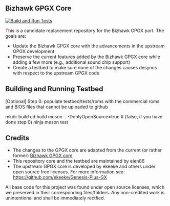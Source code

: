 Bizhawk GPGX Core
------------------

[![Build and Run Tests](https://github.com/TASEmulators/Genesis-Plus-GX/actions/workflows/make.yml/badge.svg)](https://github.com/TASEmulators/Genesis-Plus-GX/actions/workflows/make.yml)

This is a candidate replacement repository for the Bizhawk GPGX port. The goals are:

- Update the Bizhawk GPGX core with the advancements in the upstream GPGX development
- Preserve the current features added by the Bizhawk GPGX core while adding a few more (e.g., additional sound chip support)
- Create a testbed to make sure none of the changes causes desyncs with respect to the upstream GPGX code

Building and Running Testbed
-----------------------------

[Optional] Step 0: populate testbed/tests/roms with the commercial roms and BIOS files that cannot be uploaded to github

mkdir build
cd build
meson .. -DonlyOpenSource=true # (false, if you have done step 0)
ninja
meson test

Credits
---------

- The changes to the GPGX core are adapted from the current (or rather former) [Bizhawk GPGX core](https://github.com/TASEmulators/BizHawk/tree/572d989a94603f4e5145a36042402d045e29dcf8/waterbox/gpgx/core) 
- This repository core and the testbed are maintained by eien86
- The upstream GPGX core is developed by ekeeke and others under open source free licenses. For more information see: https://github.com/ekeeke/Genesis-Plus-GX

All base code for this project was found under open source licenses, which we preserved in their corresponding files/folders. Any non-credited work is unintentional and shall be immediately rectfied.

